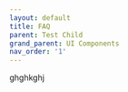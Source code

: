 ```yaml
---
layout: default
title: FAQ
parent: Test Child
grand_parent: UI Components
nav_order: '1'
---
```


ghghkghj